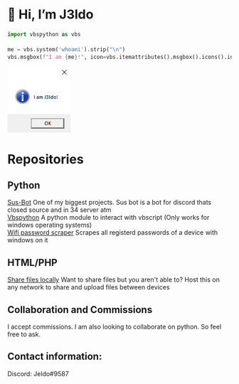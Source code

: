 # 👋 Hi, I’m J3ldo  

```python  
import vbspython as vbs  

me = vbs.system('whoami').strip("\n")  
vbs.msgbox(f"I am {me}!", icon=vbs.itemattributes().msgbox().icons().information())  
```
![](me.png)

# Repositories
## Python
<!---[Limited Sniper](https://github.com/J3ldo/LimitSniper) Gets the price of limiteds on the roblox catalog.  --->
[Sus-Bot](https://discordbotlist.com/bots/sus-bot) One of my biggest projects. Sus bot is a bot for discord thats closed source and in 34 server atm  
[Vbspython](https://github.com/J3ldo/vbspython) A python module to interact with vbscript (Only works for windows operating systems)  
[Wifi password scraper](https://github.com/J3ldo/Wifi-Password-Scraper) Scrapes all registerd passwords of a device with windows on it

## HTML/PHP
[Share files locally](https://github.com/J3ldo/Share-Files-Locally) Want to share files but you aren't able to? Host this on any network to share and upload files between devices

## Collaboration and Commissions
I accept commissions.
I am also looking to collaborate on python. So feel free to ask.

## Contact information:  
Discord: Jeldo#9587  

<!---
- 👋 Hi, I’m J3ldo
- 👀 I’m interested in programming
- 🌱 I’m currently learning Python, HTML and Php
- 💞️ I’m looking to collaborate on Python
- 👩‍💻 Upvote my biggest project so far <a href="https://discordbotlist.com/bots/sus-bot">Sus Bot</a>
- 📫 How to reach me? Through discord my username is: Jeldo#9587
- 💻 Follow me <a href="https://www.youtube.com/watch?v=dQw4w9WgXcQ">here</a>
--->

<!---
J3ldo/J3ldo is a ✨ special ✨ repository because its `README.md` (this file) appears on your GitHub profile.
You can click the Preview link to take a look at your changes.
--->
